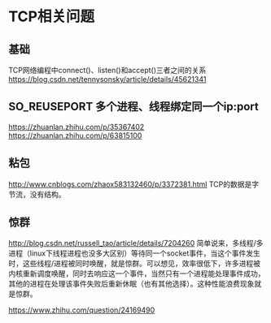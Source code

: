# TCP相关问题

## 基础

TCP网络编程中connect()、listen()和accept()三者之间的关系
https://blog.csdn.net/tennysonsky/article/details/45621341

## SO_REUSEPORT 多个进程、线程绑定同一个ip:port

https://zhuanlan.zhihu.com/p/35367402
https://zhuanlan.zhihu.com/p/63815100

## 粘包

http://www.cnblogs.com/zhaox583132460/p/3372381.html
TCP的数据是字节流，没有结构。

## 惊群

http://blog.csdn.net/russell_tao/article/details/7204260
简单说来，多线程/多进程（linux下线程进程也没多大区别）等待同一个socket事件，当这个事件发生时，这些线程/进程被同时唤醒，就是惊群。可以想见，效率很低下，许多进程被内核重新调度唤醒，同时去响应这一个事件，当然只有一个进程能处理事件成功，其他的进程在处理该事件失败后重新休眠（也有其他选择）。这种性能浪费现象就是惊群。

https://www.zhihu.com/question/24169490
